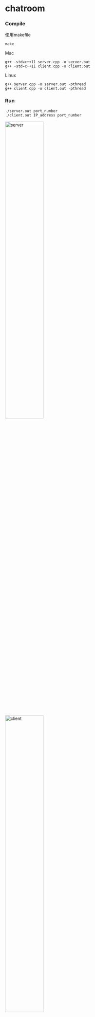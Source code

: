 # chatroom

### Compile

使用makefile
```
make
```

Mac
```
g++ -std=c++11 server.cpp -o server.out
g++ -std=c++11 client.cpp -o client.out
```

Linux
```
g++ server.cpp -o server.out -pthread
g++ client.cpp -o client.out -pthread
```

### Run
```
./server.out port_number
./client.out IP_address port_number
```
<img src="https://imgur.com/oeZyUjL.png" alt="server" width="50%"/>
<img src="https://imgur.com/fYVRC9a.png" alt="client" width="50%"/>
